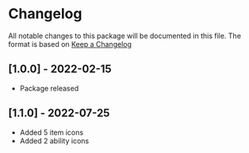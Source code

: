 # Changelog
All notable changes to this package will be documented in this file. The format is based on [Keep a Changelog](http://keepachangelog.com/en/1.0.0/)

## [1.0.0] - 2022-02-15
- Package released

## [1.1.0] - 2022-07-25
- Added 5 item icons
- Added 2 ability icons